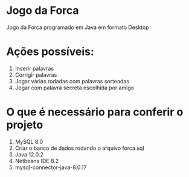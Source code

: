 # Jogo da Forca

 Jogo da Forca programado em Java em formato Desktop

 # Ações possíveis:
 1. Inserir palavras
 2. Corrigir palavras
 3. Jogar várias rodadas com palavras sorteadas
 4. Jogar com palavra secreta escolhida por amigo

 # O que é necessário para conferir o projeto
 1. MySQL 8.0
 2. Criar o banco de dados rodando o arquivo forca.sql
 3. Java 12.0.2
 4. Netbeans IDE 8.2
 5. mysql-connector-java-8.0.17
